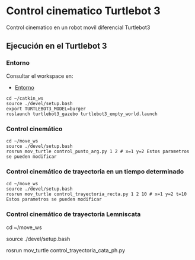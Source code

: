 # Control cinematico Turtlebot 3
Control cinematico en un robot movil diferencial Turtlebot3

## Ejecución en el Turtlebot 3

### Entorno 
Consultar el workspace en:
- [Entorno](https://github.com/itzchav/Entorno-Division-Estudios-Posgrado)


```shell
cd ~/catkin_ws
source ./devel/setup.bash
export TURTLEBOT3_MODEL=burger
roslaunch turtlebot3_gazebo turtlebot3_empty_world.launch 
```

### Control cinemático

```shell
cd ~/move_ws
source ./devel/setup.bash
rosrun mov_turtle control_punto_arg.py 1 2 # x=1 y=2 Estos parametros se pueden modificar
```

### Control cinemático de trayectoria en un tiempo determinado

```shell
cd ~/move_ws
source ./devel/setup.bash
rosrun mov_turtle control_trayectoria_recta.py 1 2 10 # x=1 y=2 t=10 Estos parametros se pueden modificar
```

### Control cinemático de trayectoria Lemniscata
cd ~/move_ws

source ./devel/setup.bash

rosrun mov_turtle control_trayectoria_cata_ph.py
